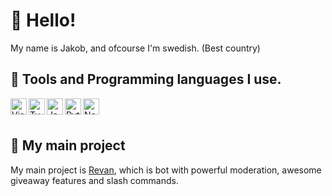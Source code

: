 # 👋 Hello!

My name is Jakob, and ofcourse I'm swedish. (Best country)

## 🔧 Tools and Programming languages I use.

<div>
  <img align="left" alt="Visual Studio Code Insider" width="26px" src="https://upload.wikimedia.org/wikipedia/commons/thumb/4/4b/Visual_Studio_Code_Insiders_1.36_icon.svg/1200px-Visual_Studio_Code_Insiders_1.36_icon.svg.png" /
  <img align="left" alt="Discord.js" width="26px" src="https://i.imgur.com/SI1DZf3.png" />
    <img align="left" alt="Typescript" width="26px" src="https://upload.wikimedia.org/wikipedia/commons/thumb/4/4c/Typescript_logo_2020.svg/1200px-Typescript_logo_2020.svg.png" />
  <img align="left" alt="Javascript" width="26px" src="https://i.imgur.com/3u1wzwE.png"/> 
  <img align="left" alt="Python" width="26px" src="https://i.imgur.com/ml09ccU.png"/>
  <img align="left" alt="Node.js" width="26px" src="https://i.imgur.com/tYLFZBh.png"/> <br><br>
</div>

## 🎈 My main project
My main project is [Revan](http://dsc.gg/revan), which is bot with powerful moderation, awesome giveaway features and slash commands.
